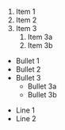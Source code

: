 1. Item 1
2. Item 2
3. Item 3
   1. Item 3a
   2. Item 3b
   
* Bullet 1
* Bullet 2
* Bullet 3
  * Bullet 3a
  * Bullet 3b
  
- Line 1
- Line 2
